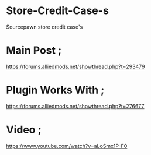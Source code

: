 # Store-Credit-Case-s
Sourcepawn store credit case's

# Main Post ;
https://forums.alliedmods.net/showthread.php?t=293479

# Plugin Works With ;
https://forums.alliedmods.net/showthread.php?t=276677

# Video ;
https://www.youtube.com/watch?v=aLoSmx1P-F0
